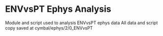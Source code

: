 # ENVvsPT Ephys Analysis
 Module and script used to analysis ENVvsPT ephys data
All data and script copy saved at cymbal/ephys/2/0_ENVvsPT
